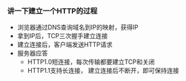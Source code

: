 ### 讲一下建立一个HTTP的过程

* 浏览器通过DNS查询域名到IP的映射，获得IP
* 拿到IP后，TCP三次握手建立连接
* 建立连接后，客户端发送HTTP请求
* 服务器应答
  * HTTP1.0短连接，每次传输都要建立TCP和关闭 
  * HTTP1.1支持长连接， 建立连接后不断开，即可保持连接
